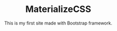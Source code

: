 <h1 align="center">MaterializeCSS</h1>

<p align="center">This is my first site made with Bootstrap framework.</p>


